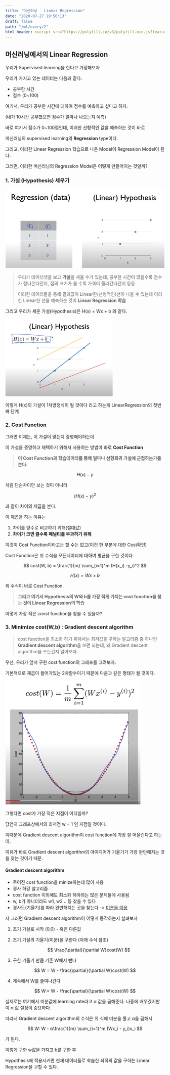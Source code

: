 ```yaml
---
title: "머신러닝 - Linear Regression"
date: "2020-07-27 19:50:13"
draft: false
path: "/ml/every/2"
html header: <script src="https://polyfill.io/v3/polyfill.min.js?features=es6"></script><script id="MathJax-script" async src="https://cdn.jsdelivr.net/npm/mathjax@3/es5/tex-mml-chtml.js"></script>
---
```


## 머신러닝에서의 Linear Regression

우리가 Supervised learning을 한다고 가정해보자

우리가 가지고 있는 데이터는 다음과 같다.

- 공부한 시간
- 점수 (0~100)

여기서, 우리가 공부한 시간에 대하여 점수를 예측하고 싶다고 하자.

(내가 10시간 공부했으면 점수가 얼마나 나오는지 예측)

바로 여기서 점수가 0~100점인데, 이러한 선형적인 값을 예측하는 것이 바로

머신러닝의 supervised learning의 **Regression** type이다.

그리고, 이러한 Linear Regression 학습으로 나온 Model이 Regression Model이 된다.

그러면, 이러한 머신러닝의 Regression Model은 어떻게 만들어지는 것일까?

### 1. 가설 (Hypothesis) 세우기

![image-1](./image-1.jpg)

> 우리가 데이터셋을 보고 **가설**을 세울 수가 있는데,
> 공부한 시간이 많을수록 점수가 잘나온다던지,
> 집의 크기가 클 수록 가격이 올라간다던지 등등
>
> 이러한 데이터들을 통해 결과값이 Linear한(선형적인)선이 나올 수 있는데
> 이러한 Linear한 선을 예측하는 것이 **Linear Regression 학습**

그리고 우리가 세운 가설(Hypothesis)은 H(x) = Wx + b 와 같다.

<img src="./image-2.jpg" alt="image-2" style="zoom:50%;" />

이렇게 H(x)의 가설이 1차방정식이 될 것이다 라고 하는게 LinearRegression의 첫번째 단계

### 2. Cost Function

그러면 이제는, 이 가설이 맞는지 증명해야하는데

이 가설을 증명하고 채택하기 위해서 사용하는 방법이 바로 **Cost Function**

> **이 Cost Function과 학습데이터를 통해 얼마나 선형회귀 가설에 근접하는가를 본다.**

$$
H(x) - y
$$

처럼 단순차이만 보는 것이 아니라

$$
(H(x) - y)^2
$$

과 같이 차이의 제곱을 본다.

이 제곱을 하는 이유는

1. 차이를 양수로 비교하기 위해(절대값)
2. **차이가 크면 클수록 페널티를 부과하기 위해**

이것이 Cost Function이라고는 할 수는 없고(이건 한 부분에 대한 Cost확인)

Cost Function은 위 수식을 모든데이터에 대하여 평균을 구한 것이다.

$$
cost(W, b) = \frac{1}{m} \sum_{i=1}^m (H(x_i) -y_i)^2
$$

$$
H(x) = Wx + b
$$

위 수식이 바로 Cost Function.

> **그리고 여기서 Hypothesis의 W와 b를 가장 적게 가지는 cost function을 찾는 것이 Linear Regression의 학습**

어떻게 가장 적은 const function을 찾을 수 있을까?

### 3. Minimize cost(W,b) : Gradient descent algorithm

> cost function을 최소화 하기 위해서는 최저값을 구하는 알고리즘 중 하나인 **Gradient descent algorithm**을 쓰면 되는데, 왜 Gradient descent algorithm을 쓰는건지 알아보자.

우선, 우리가 앞서 구한 cost function의 그래프를 그려보자.

기본적으로 제곱이 들어가있는 2차함수이기 때문에 다음과 같은 형태가 될 것이다.

<img src="./image-3.jpg" alt="image-20200728164139495" style="zoom:75%;" />

그렇다면 cost가 가장 적은 지점이 어디일까?

당연히 그래프상에서의 최저점 w = 1 인 지점일 것이다.

이때문에 Gradient descent algorithm이 cost function에 가장 잘 어울린다고 하는데,

이유가 바로 Gradient descent algorithm의 아이디어가 기울기가 가장 완만해지는 것을 찾는 것이기 때문.

#### Gradient descent algorithm

- 주어진 cost function을 minize하는데 많이 사용
- 경사 하강 알고리즘
- cost function 이외에도 최소화 해야되는 많은 문제들에 사용됨
- w, b가 아니더라도 w1, w2 .. 등 찾을 수 있다
- 경사도(기울기)를 따라 완만해지는 곳을 찾는다 -> <u>미분을 이용</u>

자 그러면 Gradient descent algorithm이 어떻게 동작하는지 살펴보자

1. 초기 가설로 시작 (0,0) - 혹은 다른값

2. 초기 가설의 기울기(미분)을 구한다 (아래 수식 참조)

   $$
   \frac{\partial}{\partial W}cost(W)
   $$

3) 구한 기울기 만큼 기존 W에서 뺀다

$$
   W = W - \frac{\partial}{\partial W}cost(W)
$$

4. 계속해서 W를 줄여나간다

$$
   W:= W - \frac{\partial}{\partial W}cost(W)
$$

실제로는 여기에서 미분값에 learning rate라고 α 값을 곱해준다.
나중에 배우겠지만 이 α 값 설정이 중요하다.

따라서 Gradient descent algorithm의 수식은 위 식에 미분을 풀고 α을 곱해서

$$
W: W - α\frac{1}{m} \sum_{i=1}^m (Wx_i - y_i)x_i
$$

가 된다.

이렇게 구한 w값을 가지고 b를 구한 후

Hypothesis에 적용시키면 현재 데이터들로 학습한 최적의 값을 구하는 Linear Regression을 구할 수 있다.
